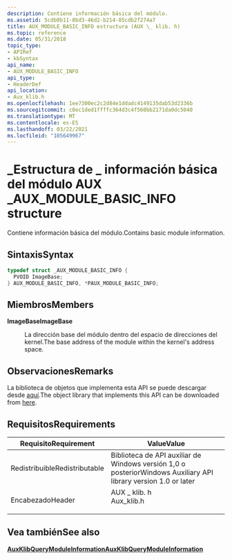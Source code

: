 ```yaml
---
description: Contiene información básica del módulo.
ms.assetid: 5cdb0b11-8bd3-46d2-b214-85cdb2f274a7
title: AUX_MODULE_BASIC_INFO estructura (AUX \_ klib. h)
ms.topic: reference
ms.date: 05/31/2018
topic_type:
- APIRef
- kbSyntax
api_name:
- AUX_MODULE_BASIC_INFO
api_type:
- HeaderDef
api_location:
- Aux_klib.h
ms.openlocfilehash: 1ee7300ec2c2d84e1ddadc4149135dab53d2336b
ms.sourcegitcommit: c8ec1ded1ffffc364d3c4f560bb2171da0dc5040
ms.translationtype: MT
ms.contentlocale: es-ES
ms.lasthandoff: 03/22/2021
ms.locfileid: "105649967"
---
```

# <a name="aux_module_basic_info-structure"></a><span data-ttu-id="669f6-103">\_Estructura de \_ información básica del módulo AUX \_</span><span class="sxs-lookup"><span data-stu-id="669f6-103">AUX\_MODULE\_BASIC\_INFO structure</span></span>

<span data-ttu-id="669f6-104">Contiene información básica del módulo.</span><span class="sxs-lookup"><span data-stu-id="669f6-104">Contains basic module information.</span></span>

## <a name="syntax"></a><span data-ttu-id="669f6-105">Sintaxis</span><span class="sxs-lookup"><span data-stu-id="669f6-105">Syntax</span></span>


```C++
typedef struct _AUX_MODULE_BASIC_INFO {
  PVOID ImageBase;
} AUX_MODULE_BASIC_INFO, *PAUX_MODULE_BASIC_INFO;
```



## <a name="members"></a><span data-ttu-id="669f6-106">Miembros</span><span class="sxs-lookup"><span data-stu-id="669f6-106">Members</span></span>

<dl> <dt>

<span data-ttu-id="669f6-107">**ImageBase**</span><span class="sxs-lookup"><span data-stu-id="669f6-107">**ImageBase**</span></span>
</dt> <dd>

<span data-ttu-id="669f6-108">La dirección base del módulo dentro del espacio de direcciones del kernel.</span><span class="sxs-lookup"><span data-stu-id="669f6-108">The base address of the module within the kernel's address space.</span></span>

</dd> </dl>

## <a name="remarks"></a><span data-ttu-id="669f6-109">Observaciones</span><span class="sxs-lookup"><span data-stu-id="669f6-109">Remarks</span></span>

<span data-ttu-id="669f6-110">La biblioteca de objetos que implementa esta API se puede descargar desde [aquí](https://www.microsoft.com/?ref=go).</span><span class="sxs-lookup"><span data-stu-id="669f6-110">The object library that implements this API can be downloaded from [here](https://www.microsoft.com/?ref=go).</span></span>

## <a name="requirements"></a><span data-ttu-id="669f6-111">Requisitos</span><span class="sxs-lookup"><span data-stu-id="669f6-111">Requirements</span></span>



| <span data-ttu-id="669f6-112">Requisito</span><span class="sxs-lookup"><span data-stu-id="669f6-112">Requirement</span></span> | <span data-ttu-id="669f6-113">Value</span><span class="sxs-lookup"><span data-stu-id="669f6-113">Value</span></span> |
|----------------------------|----------------------------------------------------------------------------------------|
| <span data-ttu-id="669f6-114">Redistribuible</span><span class="sxs-lookup"><span data-stu-id="669f6-114">Redistributable</span></span><br/> | <span data-ttu-id="669f6-115">Biblioteca de API auxiliar de Windows versión 1,0 o posterior</span><span class="sxs-lookup"><span data-stu-id="669f6-115">Windows Auxiliary API library version 1.0 or later</span></span><br/>                          |
| <span data-ttu-id="669f6-116">Encabezado</span><span class="sxs-lookup"><span data-stu-id="669f6-116">Header</span></span><br/>          | <dl> <span data-ttu-id="669f6-117"><dt>AUX \_ klib. h</dt></span><span class="sxs-lookup"><span data-stu-id="669f6-117"><dt>Aux\_klib.h</dt></span></span> </dl> |



## <a name="see-also"></a><span data-ttu-id="669f6-118">Vea también</span><span class="sxs-lookup"><span data-stu-id="669f6-118">See also</span></span>

<dl> <dt>

[<span data-ttu-id="669f6-119">**AuxKlibQueryModuleInformation**</span><span class="sxs-lookup"><span data-stu-id="669f6-119">**AuxKlibQueryModuleInformation**</span></span>](auxklibquerymoduleinformation-func.md)
</dt> </dl>

 

 




